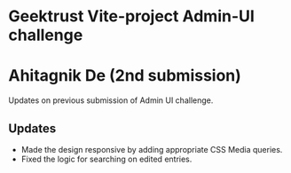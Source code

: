 # Geektrust Vite-project Admin-UI challenge
# Ahitagnik De (2nd submission)

Updates on previous submission of Admin UI challenge.

## Updates

- Made the design responsive by adding appropriate CSS Media queries.
- Fixed the logic for searching on edited entries.
